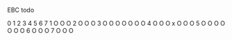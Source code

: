 EBC todo



0 1 2 3 4 5 6 7
1     O O O
2     O O O
3 O O O O O O O
4 O O O x O O O
5 O O O O O O O
6     O O O
7     O O O
